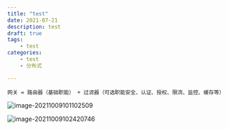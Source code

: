 ```yaml
---
title: "test"
date: 2021-07-21
description: test
draft: true
tags:
    - test
categories:
    - test
    - 分布式

---
```






```
网关 = 路由器（基础职能） + 过滤器（可选职能安全、认证、授权、限流、监控、缓存等）
```



![image-20211009101102509](https://gitee.com/fengzhenbing/picgo/raw/master/image-20211009101102509.png)

![image-20211009102420746](https://gitee.com/fengzhenbing/picgo/raw/master/image-20211009102420746.png)
